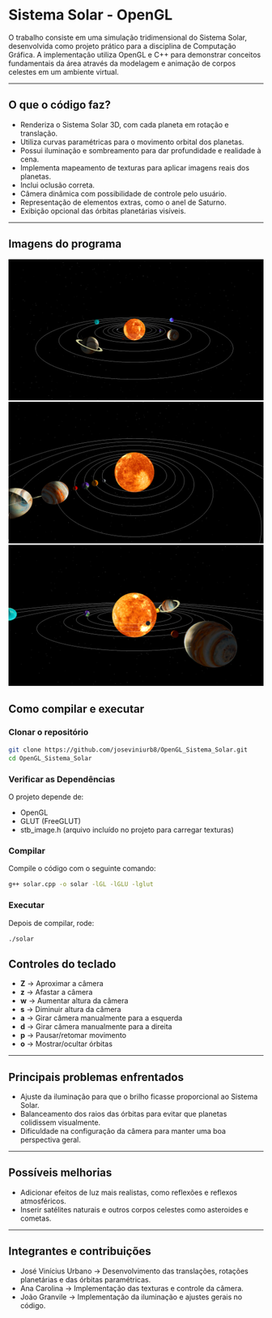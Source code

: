 # Sistema Solar - OpenGL

O trabalho consiste em uma simulação tridimensional do Sistema Solar, desenvolvida como projeto prático para a disciplina de Computação Gráfica. A implementação utiliza OpenGL e C++ para demonstrar conceitos fundamentais da área através da modelagem e animação de corpos celestes em um ambiente virtual.

---

##  O que o código faz?

- Renderiza o Sistema Solar 3D, com cada planeta em rotação e translação.  
- Utiliza curvas paramétricas para o movimento orbital dos planetas.  
- Possui iluminação e sombreamento para dar profundidade e realidade à cena.  
- Implementa mapeamento de texturas para aplicar imagens reais dos planetas.  
- Inclui oclusão correta.  
- Câmera dinâmica com possibilidade de controle pelo usuário.  
- Representação de elementos extras, como o anel de Saturno.  
- Exibição opcional das órbitas planetárias visíveis.  

---

## Imagens do programa

![Texto alternativo](https://github.com/joseviniurb8/OpenGL_Sistema_Solar/blob/main/images/Captura%20de%20tela%20de%202025-09-30%2021-55-50.png)
![Texto alternativo](https://github.com/joseviniurb8/OpenGL_Sistema_Solar/blob/main/images/Captura%20de%20tela%20de%202025-09-30%2021-56-14.png)
![Texto alternativo](https://github.com/joseviniurb8/OpenGL_Sistema_Solar/blob/main/images/Captura%20de%20tela%20de%202025-09-30%2021-56-35.png)

## Como compilar e executar

### Clonar o repositório
```bash
git clone https://github.com/joseviniurb8/OpenGL_Sistema_Solar.git
cd OpenGL_Sistema_Solar
```

### Verificar as Dependências
O projeto depende de:  
- OpenGL  
- GLUT (FreeGLUT)
- stb_image.h (arquivo incluído no projeto para carregar texturas)

### Compilar
Compile o código com o seguinte comando:
```bash
g++ solar.cpp -o solar -lGL -lGLU -lglut
```

### Executar
Depois de compilar, rode:
```bash
./solar
```

## Controles do teclado

- **Z** → Aproximar a câmera  
- **z** → Afastar a câmera  
- **w** → Aumentar altura da câmera  
- **s** → Diminuir altura da câmera  
- **a** → Girar câmera manualmente para a esquerda  
- **d** → Girar câmera manualmente para a direita  
- **p** → Pausar/retomar movimento  
- **o** → Mostrar/ocultar órbitas  

---

## Principais problemas enfrentados

- Ajuste da iluminação para que o brilho ficasse proporcional ao Sistema Solar.  
- Balanceamento dos raios das órbitas para evitar que planetas colidissem visualmente.  
- Dificuldade na configuração da câmera para manter uma boa perspectiva geral.  

---

## Possíveis melhorias

- Adicionar efeitos de luz mais realistas, como reflexões e reflexos atmosféricos.  
- Inserir satélites naturais e outros corpos celestes como asteroides e cometas.

---

## Integrantes e contribuições

- José Vinícius Urbano → Desenvolvimento das translações, rotações planetárias e das órbitas paramétricas.  
- Ana Carolina → Implementação das texturas e controle da câmera.  
- João Granvile → Implementação da iluminação e ajustes gerais no código.
